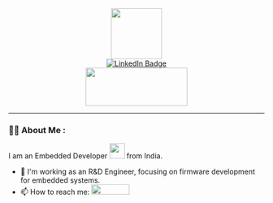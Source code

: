 <div id="header" align="center">
  <img src="https://github.com/saliansanthu97/saliansanthu97/assets/137671128/650cb6aa-7b0b-463e-8c48-fda47359bcc7" width="100"/>
</div>

<div id="badges" align="center">
  <a href="https://www.linkedin.com/in/saliansanthu97">
      <img src="https://img.shields.io/badge/LinkedIn-blue?style=for-the-badge&logo=linkedin&logoColor=white" alt="LinkedIn Badge"/>
  </a>
  <br/>
  <img src="https://media.giphy.com/media/Qo2dupDib32rkTY4hX/giphy.gif" width="200" height="75"/>
</div>

---

### :man_technologist: About Me :
I am an  Embedded Developer <img src="https://media.giphy.com/media/WUlplcMpOCEmTGBtBW/giphy.gif" width="30"> from India.
- :telescope: I'm working as an R&D Engineer, focusing on firmware development for embedded systems. 
- :mailbox: How to reach me: <a href="https://www.linkedin.com/in/saliansanthu97"><img src="https://img.shields.io/badge/LinkedIn-blue?style=for-the-badge&logo=linkedin&logoColor=white" width="75" height="20"></a>

